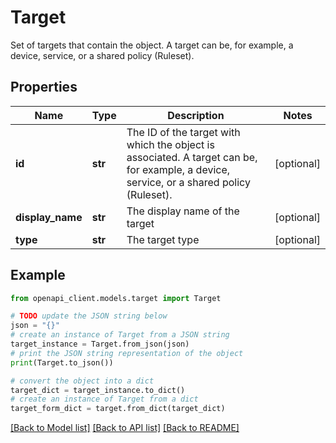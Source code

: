 # Target

Set of targets that contain the object. A target can be, for example, a device, service, or a shared policy (Ruleset).

## Properties

Name | Type | Description | Notes
------------ | ------------- | ------------- | -------------
**id** | **str** | The ID of the target with which the object is associated. A target can be, for example, a device, service, or a shared policy (Ruleset). | [optional] 
**display_name** | **str** | The display name of the target | [optional] 
**type** | **str** | The target type | [optional] 

## Example

```python
from openapi_client.models.target import Target

# TODO update the JSON string below
json = "{}"
# create an instance of Target from a JSON string
target_instance = Target.from_json(json)
# print the JSON string representation of the object
print(Target.to_json())

# convert the object into a dict
target_dict = target_instance.to_dict()
# create an instance of Target from a dict
target_form_dict = target.from_dict(target_dict)
```
[[Back to Model list]](../README.md#documentation-for-models) [[Back to API list]](../README.md#documentation-for-api-endpoints) [[Back to README]](../README.md)


